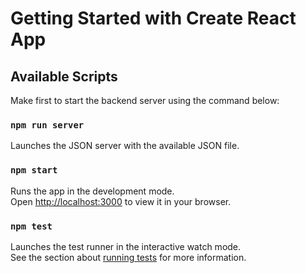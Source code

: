 # Getting Started with Create React App

## Available Scripts

Make first to start the backend server using the command below:
### `npm run server`
Launches the JSON server with the available JSON file.

### `npm start`

Runs the app in the development mode.\
Open [http://localhost:3000](http://localhost:3000) to view it in your browser.

### `npm test`

Launches the test runner in the interactive watch mode.\
See the section about [running tests](https://facebook.github.io/create-react-app/docs/running-tests) for more information.
